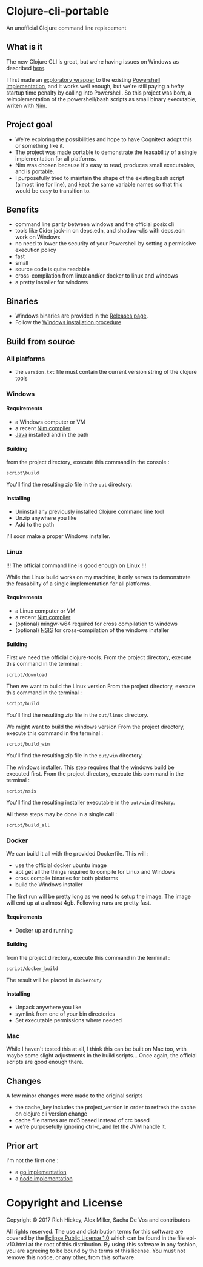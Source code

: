 # Clojure-cli-portable
An unofficial Clojure command line replacement
## What is it
The new Clojure CLI is great, but we're having issues on Windows as described [here](https://github.com/cark/clojure-windows-cli-issues).

I first made an [exploratory wrapper](https://github.com/cark/clojure-win-cli-wrap) to the existing [Powershell implementation](https://github.com/clojure/tools.deps.alpha/wiki/clj-on-Windows), and it works well enough, but we're still paying a hefty startup time penalty by calling into Powershell. So this project was born, a reimplementation of the powershell/bash scripts as small binary executable, writen with [Nim](https://nim-lang.org/).
## Project goal
- We're exploring the possibilities and hope to have Cognitect adopt this or something like it. 
- The project was made portable to demonstrate the feasability of a single implementation for all platforms.
- Nim was chosen because it's easy to read, produces small executables, and is portable. 
- I purposefully tried to maintain the shape of the existing bash script (almost line for line), and kept the same variable names so that this would be easy to transition to.
## Benefits
- command line parity between windows and the official posix cli
- tools like Cider jack-in on deps.edn, and shadow-cljs with deps.edn work on Windows
- no need to lower the security of your Powershell by setting a permissive execution policy
- fast
- small
- source code is quite readable
- cross-compilation from linux and/or docker to linux and windows
- a pretty installer for windows
## Binaries 
- Windows binaries are provided in the [Releases page](https://github.com/cark/clojure-cli-portable/releases).
- Follow the [Windows installation procedure](https://github.com/cark/clojure-cli-portable#installing)
## Build from source
### All platforms
- the `version.txt` file must contain the current version string of the clojure tools
### Windows
#### Requirements
- a Windows computer or VM
- a recent [Nim compiler](https://nim-lang.org/install_windows.html)
- [Java](https://jdk.java.net) installed and in the path
#### Building
from the project directory, execute this command in the console :
```
script\build
```
You'll find the resulting zip file in the `out` directory.
#### Installing
- Uninstall any previously installed Clojure command line tool
- Unzip anywhere you like
- Add to the path

I'll soon make a proper Windows installer.
### Linux
!!! The official command line is good enough on Linux !!!

While the Linux build works on my machine, it only serves to demonstrate the feasability of a single implementation for all platforms.
#### Requirements
- a Linux computer or VM
- a recent [Nim compiler](https://nim-lang.org/install_unix.html)
- (optional) mingw-w64 required for cross compilation to windows
- (optional) [NSIS](https://nsis.sourceforge.io/Main_Page) for cross-compilation of the windows installer

#### Building
First we need the official clojure-tools.
From the project directory, execute this command in the terminal :
```
script/download
```

Then we want to build the Linux version
From the project directory, execute this command in the terminal :
```
script/build
```
You'll find the resulting zip file in the `out/linux` directory.

We might want to build the windows version
From the project directory, execute this command in the terminal :
```
script/build_win
```
You'll find the resulting zip file in the `out/win` directory.

The windows installer. This step requires that the windows build be executed first.
From the project directory, execute this command in the terminal :
```
script/nsis
```
You'll find the resulting installer executable in the `out/win` directory.

All these steps may be done in a single call :
```
script/build_all
```
### Docker
We can build it all with the provided Dockerfile. This will :
- use the official docker ubuntu image
- apt get all the things required to compile for Linux and Windows
- cross compile binaries for both platforms 
- build the Windows installer

The first run will be pretty long as we need to setup the image.
The image will end up at a almost 4gb.
Following runs are pretty fast.
#### Requirements
- Docker up and running
#### Building
from the project directory, execute this command in the terminal :
```
script/docker_build
```
The result will be placed in `dockerout/`
#### Installing 
- Unpack anywhere you like
- symlink from one of your bin directories
- Set executable permissions where needed
### Mac
While I haven't tested this at all, I think this can be built on Mac too, with maybe some slight adjustments in
the build scripts... Once again, the official scripts are good enough there.
## Changes
A few minor changes were made to the original scripts
- the cache\_key includes the project\_version in order to refresh the cache on clojure cli version change
- cache file names are md5 based instead of crc based
- we're purposefully ignoring ctrl-c, and let the JVM handle it.

## Prior art
I'm not the first one : 
- a [go implementation](https://github.com/frericksm/clj-windows)
- a [node implementation](https://github.com/thheller/clojure-cli)
# Copyright and License

Copyright © 2017 Rich Hickey, Alex Miller, Sacha De Vos and contributors

All rights reserved. The use and
distribution terms for this software are covered by the
[Eclipse Public License 1.0] which can be found in the file
epl-v10.html at the root of this distribution. By using this software
in any fashion, you are agreeing to be bound by the terms of this
license. You must not remove this notice, or any other, from this
software.

[Eclipse Public License 1.0]: http://opensource.org/licenses/eclipse-1.0.php
